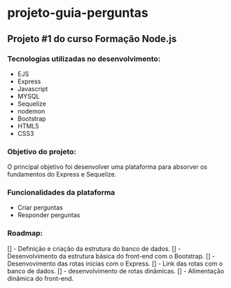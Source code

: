 # projeto-guia-perguntas

## Projeto #1 do curso Formação Node.js

### Tecnologias utilizadas no desenvolvimento:

- EJS
- Express
- Javascript
- MYSQL
- Sequelize
- nodemon
- Bootstrap
- HTML5
- CSS3


### Objetivo do projeto:

O principal objetivo foi desenvolver uma plataforma para absorver os fundamentos do Express e Sequelize.  


### Funcionalidades da plataforma

- Criar perguntas 
- Responder perguntas


### Roadmap:

[] - Definição e criação da estrutura do banco de dados.
[] - Desenvolvimento da estrutura básica do front-end com o Bootstrap.
[] - Desenvovimento das rotas inicias com o Express.
[] - Link das rotas com o banco de dados.
[] - desenvolvimento de rotas dinâmicas.
[] - Alimentação dinâmica do front-end.




